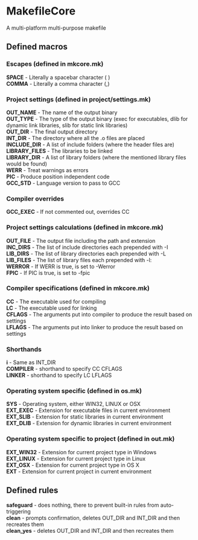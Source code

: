 # MakefileCore
A multi-platform multi-purpose makefile

## Defined macros
### Escapes (defined in mkcore.mk)
**SPACE** - Literally a spacebar character ( )  
**COMMA** - Literally a comma character (,)

### Project settings (defined in project/settings.mk)
**OUT_NAME** - The name of the output binary  
**OUT_TYPE** - The type of the output binary (exec for executables, dlib for dynamic link libraries, slib for static link libraries)  
**OUT_DIR** - The final output directory  
**INT_DIR** - The directory where all the .o files are placed  
**INCLUDE_DIR** - A list of include folders (where the header files are)  
**LIBRARY_FILES** - The libraries to be linked  
**LIBRARY_DIR** - A list of library folders (where the mentioned library files would be found)  
**WERR** - Treat warnings as errors  
**PIC** - Produce position independent code  
**GCC_STD** - Language version to pass to GCC

### Compiler overrides  
**GCC_EXEC** - If not commented out, overrides CC  

### Project settings calculations (defined in mkcore.mk)
**OUT_FILE** - The output file including the path and extension  
**INC_DIRS** - The list of include directories each prepended with -I  
**LIB_DIRS** - The list of library directories each prepended with -L  
**LIB_FILES** - The list of library files each prepended with -l:  
**WERROR** - If WERR is true, is set to -Werror  
**FPIC** - If PIC is true, is set to -fpic

### Compiler specifications (defined in mkcore.mk)
**CC** - The executable used for compiling  
**LC** - The executable used for linking  
**CFLAGS** - The arguments put into compiler to produce the result based on settings  
**LFLAGS** - The arguments put into linker to produce the result based on settings

### Shorthands
**i** - Same as INT_DIR  
**COMPILER** - shorthand to specify CC CFLAGS  
**LINKER** - shorthand to specify LC LFLAGS

### Operating system specific (defined in os.mk)
**SYS** - Operating system, either WIN32, LINUX or OSX  
**EXT_EXEC** - Extension for executable files in current environment  
**EXT_SLIB** - Extension for static libraries in current environment  
**EXT_DLIB** - Extension for dynamic libraries in current environment  

### Operating system specific to project (defined in out.mk)  
**EXT_WIN32** - Extension for current project type in Windows  
**EXT_LINUX** - Extension for current project type in Linux  
**EXT_OSX** - Extension for current project type in OS X  
**EXT** - Extension for current project in current environment

## Defined rules
**safeguard** - does nothing, there to prevent built-in rules from auto-triggering  
**clean** - prompts confirmation, deletes OUT_DIR and INT_DIR and then recreates them  
**clean_yes** - deletes OUT_DIR and INT_DIR and then recreates them
